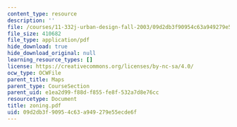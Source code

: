 ```yaml
---
content_type: resource
description: ''
file: /courses/11-332j-urban-design-fall-2003/09d2db3f90954c63a949279e55ecde6f_zoning.pdf
file_size: 410682
file_type: application/pdf
hide_download: true
hide_download_original: null
learning_resource_types: []
license: https://creativecommons.org/licenses/by-nc-sa/4.0/
ocw_type: OCWFile
parent_title: Maps
parent_type: CourseSection
parent_uid: e1ea2d99-f88d-f855-fe8f-532a7d8e76cc
resourcetype: Document
title: zoning.pdf
uid: 09d2db3f-9095-4c63-a949-279e55ecde6f
---
```

